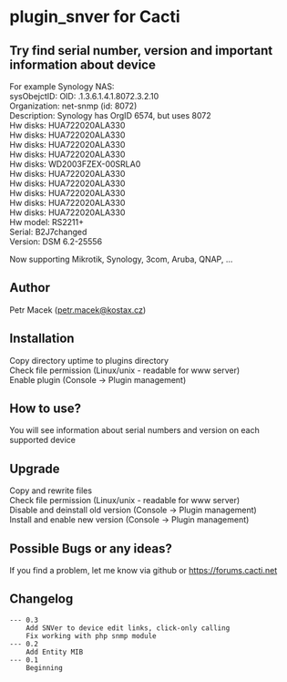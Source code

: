 # plugin_snver for Cacti

## Try find serial number, version and important information about device
For example Synology NAS:  
sysObejctID: OID: .1.3.6.1.4.1.8072.3.2.10  
Organization: net-snmp (id: 8072)  
Description: Synology has OrgID 6574, but uses 8072  
Hw disks: HUA722020ALA330  
Hw disks: HUA722020ALA330  
Hw disks: HUA722020ALA330  
Hw disks: HUA722020ALA330  
Hw disks: WD2003FZEX-00SRLA0  
Hw disks: HUA722020ALA330  
Hw disks: HUA722020ALA330  
Hw disks: HUA722020ALA330  
Hw disks: HUA722020ALA330  
Hw disks: HUA722020ALA330  
Hw model: RS2211+  
Serial: B2J7changed  
Version: DSM 6.2-25556  

Now supporting Mikrotik, Synology, 3com, Aruba, QNAP, ...

## Author
Petr Macek (petr.macek@kostax.cz)


## Installation
Copy directory uptime to plugins directory  
Check file permission (Linux/unix - readable for www server)  
Enable plugin (Console -> Plugin management)  

## How to use?
You will see information about serial numbers and version on each supported device

## Upgrade    
Copy and rewrite files  
Check file permission (Linux/unix - readable for www server)  
Disable and deinstall old version (Console -> Plugin management)  
Install and enable new version (Console -> Plugin management)   
    
## Possible Bugs or any ideas?
If you find a problem, let me know via github or https://forums.cacti.net
   

## Changelog
	--- 0.3
		Add SNVer to device edit links, click-only calling
		Fix working with php snmp module
	--- 0.2
		Add Entity MIB
	--- 0.1
		Beginning

